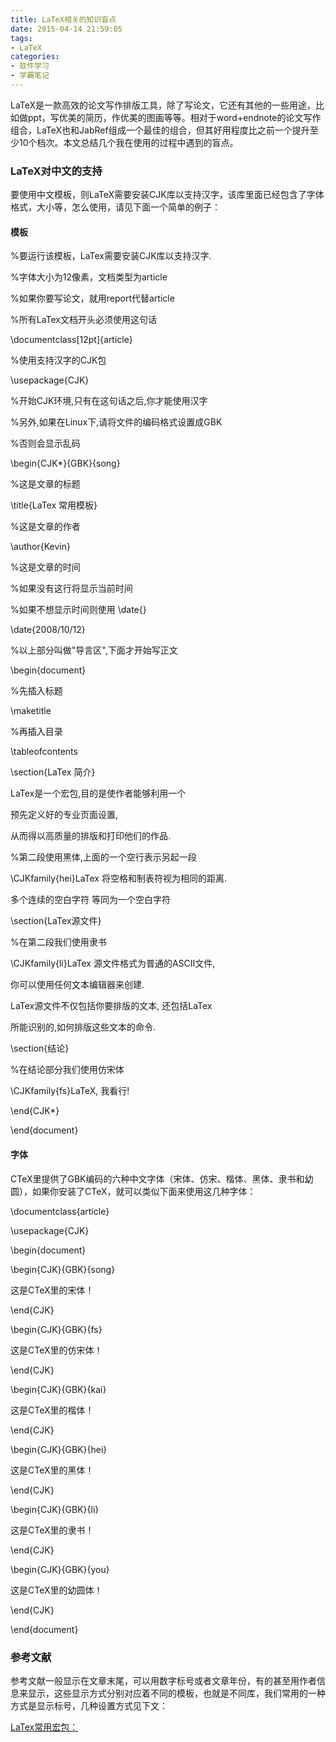 ```yaml
---
title: LaTeX相关的知识盲点
date: 2015-04-14 21:59:05
tags: 
- LaTeX
categories:
- 软件学习
- 学霸笔记
---
```


LaTeX是一款高效的论文写作排版工具，除了写论文，它还有其他的一些用途，比如做ppt，写优美的简历，作优美的图画等等。相对于word+endnote的论文写作组合，LaTeX也和JabRef组成一个最佳的组合，但其好用程度比之前一个提升至少10个档次。本文总结几个我在使用的过程中遇到的盲点。

### LaTeX对中文的支持

要使用中文模板，则LaTeX需要安装CJK库以支持汉字，该库里面已经包含了字体格式，大小等，怎么使用，请见下面一个简单的例子：  

#### 模板

%要运行该模板，LaTex需要安装CJK库以支持汉字.

 %字体大小为12像素，文档类型为article

 %如果你要写论文，就用report代替article

 %所有LaTex文档开头必须使用这句话

\documentclass[12pt]{article}  

%使用支持汉字的CJK包

\usepackage{CJK}  

%开始CJK环境,只有在这句话之后,你才能使用汉字

%另外,如果在Linux下,请将文件的编码格式设置成GBK

 %否则会显示乱码

\begin{CJK*}{GBK}{song}  

%这是文章的标题

\title{LaTex 常用模板}  

%这是文章的作者

\author{Kevin}  

%这是文章的时间

%如果没有这行将显示当前时间

%如果不想显示时间则使用 \date{}

 \date{2008/10/12}  

%以上部分叫做&quot;导言区&quot;,下面才开始写正文

\begin{document}  

%先插入标题

\maketitle

 %再插入目录

\tableofcontents

 \section{LaTex 简介}

LaTex是一个宏包,目的是使作者能够利用一个

 预先定义好的专业页面设置,

从而得以高质量的排版和打印他们的作品.  

%第二段使用黑体,上面的一个空行表示另起一段

\CJKfamily{hei}LaTex 将空格和制表符视为相同的距离.

多个连续的空白字符 等同为一个空白字符

\section{LaTex源文件}

 %在第二段我们使用隶书

\CJKfamily{li}LaTex 源文件格式为普通的ASCII文件,

你可以使用任何文本编辑器来创建.  

LaTex源文件不仅包括你要排版的文本, 还包括LaTex

所能识别的,如何排版这些文本的命令.

 \section{结论}

 %在结论部分我们使用仿宋体

\CJKfamily{fs}LaTeX, 我看行!  

\end{CJK*}

 \end{document}  

#### 字体

CTeX里提供了GBK编码的六种中文字体（宋体、仿宋、楷体、黑体、隶书和幼圆），如果你安装了CTeX，就可以类似下面来使用这几种字体：

\documentclass{article}

 \usepackage{CJK}

 \begin{document}

 \begin{CJK}{GBK}{song}

这是CTeX里的宋体！

\end{CJK}  

\begin{CJK}{GBK}{fs}

这是CTeX里的仿宋体！

\end{CJK}    

\begin{CJK}{GBK}{kai}

这是CTeX里的楷体！

\end{CJK}  

\begin{CJK}{GBK}{hei}

这是CTeX里的黑体！

\end{CJK}  

\begin{CJK}{GBK}{li}

这是CTeX里的隶书！

\end{CJK}  

\begin{CJK}{GBK}{you}

这是CTeX里的幼圆体！

\end{CJK}

\end{document}    

### 参考文献

参考文献一般显示在文章末尾，可以用数字标号或者文章年份，有的甚至用作者信息来显示，这些显示方式分别对应着不同的模板，也就是不同库，我们常用的一种方式是显示标号，几种设置方式见下文：

[LaTex常用宏包：](http://zzg34b.w3.c361.com/package/reference.htm)
